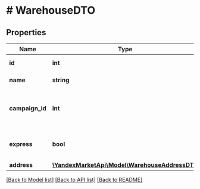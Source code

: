 # # WarehouseDTO

## Properties

Name | Type | Description | Notes
------------ | ------------- | ------------- | -------------
**id** | **int** | Идентификатор склада. |
**name** | **string** | Название склада. |
**campaign_id** | **int** | Идентификатор кампании в API и идентификатор магазина. |
**express** | **bool** | Возможна ли доставка по модели Экспресс. |
**address** | [**\YandexMarketApi\Model\WarehouseAddressDTO**](WarehouseAddressDTO.md) |  | [optional]

[[Back to Model list]](../../README.md#models) [[Back to API list]](../../README.md#endpoints) [[Back to README]](../../README.md)
